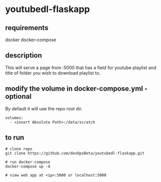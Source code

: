 # youtubedl-flaskapp

## requirements
docker
docker-compose

## description
This will serve a page from <ip>:5000 that has a field for youtube playlist and title of folder you wish to download playlist to. 
  
## modify the volume in docker-compose.yml - optional
By default it will use the repo root dir.
```
volumes:
  - <insert Absolute Path>:/data/scratch
```

## to run

```
# clone repo
git clone https://github.com/devOpsBeta/youtubedl-flaskapp.git

# run docker-compose
docker-compose up -d 

# view web app at <ip>:5000 or localhost:5000

```

